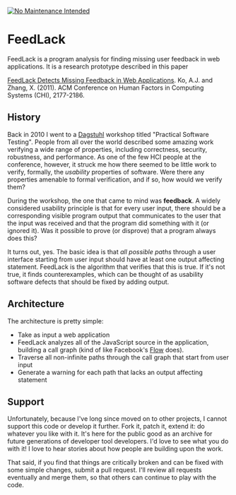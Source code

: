 [![No Maintenance Intended](http://unmaintained.tech/badge.svg)](http://unmaintained.tech/)
# FeedLack

FeedLack is a program analysis for finding missing user feedback in web applications. It is a research prototype described in this paper

[FeedLack Detects Missing Feedback in Web Applications](http://faculty.washington.edu/ajko/publications?id=feedlack). Ko, A.J. and Zhang, X. (2011). ACM Conference on Human Factors in Computing Systems (CHI), 2177-2186.

## History

Back in 2010 I went to a [Dagstuhl](https://www.dagstuhl.de/) workshop titled "Practical Software Testing". People from all over the world described some amazing work verifying a wide range of properties, including correctness, security, robustness, and performance. As one of the few HCI people at the conference, however, it struck me how there seemed to be little work to verify, formally, the _usability_ properties of software. Were there any properties amenable to formal verification, and if so, how would we verify them?

During the workshop, the one that came to mind was **feedback**. A widely considered usability principle is that for every user input, there should be a corresponding visible program output that communicates to the user that the input was received and that the program did something with it (or ignored it). Was it possible to prove (or disprove) that a program always does this?

It turns out, yes. The basic idea is that _all possible paths_ through a user interface starting from user input should have at least one output affecting statement. FeedLack is the algorithm that verifies that this is true. If it's not true, it finds counterexamples, which can be thought of as usability software defects that should be fixed by adding output.

## Architecture

The architecture is pretty simple:

* Take as input a web application
* FeedLack analyzes all of the JavaScript source in the application, building a call graph (kind of like Facebook's [Flow](https://code.facebook.com/projects/1524880081090726/) does).
* Traverse all non-infinite paths through the call graph that start from user input
* Generate a warning for each path that lacks an output affecting statement

## Support

Unfortunately, because I've long since moved on to other projects, I cannot support this code or develop it further. Fork it, patch it, extend it: do whatever you like with it. It's here for the public good as an archive for future generations of developer tool developers. I'd love to see what you do with it! I love to hear stories about how people are building upon the work.

That said, if you find that things are critically broken and can be fixed with some simple changes, submit a pull request. I'll review all requests eventually and merge them, so that others can continue to play with the code.
